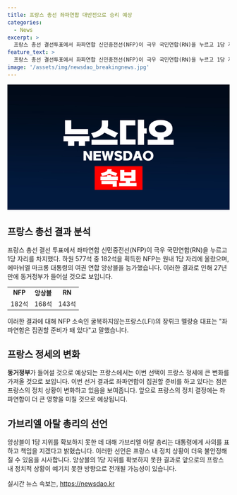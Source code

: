 ```yaml
---
title: 프랑스 총선 좌파연합 대반전으로 승리 예상
categories:
  - News
excerpt: >
  프랑스 총선 결선투표에서 좌파연합 신민중전선(NFP)이 극우 국민연합(RN)을 누르고 1당 자리를 차지했다. 182석을 획득한 NFP는 27년 만에 동거정부를 이뤘으며, 이에 대통령을 포함한 여권 연합 앙상블은 2위에 그쳤다. 이러한 결과로 인해 프랑스 정치계가 큰 변화를 맞이하게 되었고, NFP는 집권 준비가 돼 있다고 밝혔다. 이에 따라 극우 RN은 강경한 대정부 투쟁을 예고했으며, 프랑스의 정치적 풍경이 새로운 전환점을 맞이하게 되었다.
feature_text: >
  프랑스 총선 결선투표에서 좌파연합 신민중전선(NFP)이 극우 국민연합(RN)을 누르고 1당 자리를 차지했다. 182석을 획득한 NFP는 27년 만에 동거정부를 이뤘으며, 이에 대통령을 포함한 여권 연합 앙상블은 2위에 그쳤다. 이러한 결과로 인해 프랑스 정치계가 큰 변화를 맞이하게 되었고, NFP는 집권 준비가 돼 있다고 밝혔다. 이에 따라 극우 RN은 강경한 대정부 투쟁을 예고했으며, 프랑스의 정치적 풍경이 새로운 전환점을 맞이하게 되었다.
image: '/assets/img/newsdao_breakingnews.jpg'
---
```


<p><img src="/assets/img/newsdao_breakingnews.jpg" alt="ontimetimes 속보" /></p>

<h2 data-ke-size="size26">프랑스 총선 결과 분석</h2>

<p>프랑스 총선 결선 투표에서 좌파연합 신민중전선(NFP)이 극우 국민연합(RN)을 누르고 1당 자리를 차지했다. 하원 577석 중 182석을 획득한 NFP는 원내 1당 자리에 올랐으며, 에마뉘엘 마크롱 대통령의 여권 연합 앙상블을 능가했습니다. 이러한 결과로 인해 27년 만에 동거정부가 들어설 것으로 보입니다.</p>

<table>
    <tr>
        <td style="text-align: center; height: 17px;"><b>NFP</b></td>
        <td style="text-align: center; height: 17px;"><b>앙상블</b></td>
        <td style="text-align: center; height: 17px;"><b>RN</b></td>
    </tr>
    <tr>
        <td style="text-align: center; height: 17px;">182석</td>
        <td style="text-align: center; height: 17px;">168석</td>
        <td style="text-align: center; height: 17px;">143석</td>
    </tr>
</table>

<p>이러한 결과에 대해 NFP 소속인 굴복하지않는프랑스(LFI)의 장뤼크 멜랑숑 대표는 "좌파연합은 집권할 준비가 돼 있다"고 말했습니다.</p>

<h2 data-ke-size="size26">프랑스 정세의 변화</h2>

<p><b>동거정부</b>가 들어설 것으로 예상되는 프랑스에서는 이번 선택이 프랑스 정세에 큰 변화를 가져올 것으로 보입니다. 이번 선거 결과로 좌파연합이 집권할 준비를 하고 있다는 점은 프랑스의 정치 상황이 변화하고 있음을 보여줍니다. 앞으로 프랑스의 정치 결정에는 좌파연합이 더 큰 영향을 미칠 것으로 예상됩니다.</p>

<h2 data-ke-size="size26">가브리엘 아탈 총리의 선언</h2>

<p>앙상블이 1당 지위를 확보하지 못한 데 대해 가브리엘 아탈 총리는 대통령에게 사의를 표하고 책임을 지겠다고 밝혔습니다. 이러한 선언은 프랑스 내 정치 상황이 더욱 불안정해질 수 있음을 시사합니다. 앙상블의 1당 지위를 확보하지 못한 결과로 앞으로의 프랑스 내 정치적 상황이 예기치 못한 방향으로 전개될 가능성이 있습니다.</p>
실시간 뉴스 속보는, <a href="https://newsdao.kr" rel="dofollow">https://newsdao.kr</a>


